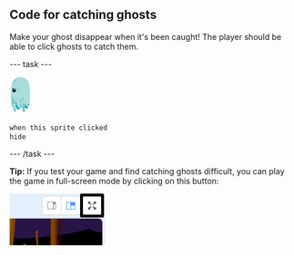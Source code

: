 ## Code for catching ghosts

Make your ghost disappear when it's been caught! The player should be able to click ghosts to catch them.

\--- task \---

![भूत स्प्राइट](images/ghost-sprite.png)

```blocks3
when this sprite clicked
hide
```

\--- /task \---

**Tip:** If you test your game and find catching ghosts difficult, you can play the game in full-screen mode by clicking on this button:

![स्क्रीनशॉट](images/ghost-fullscreen-annotated.png)